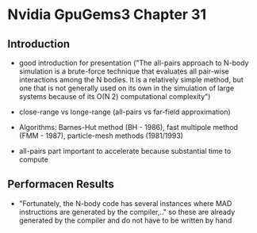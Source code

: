 # Nvidia GpuGems3 Chapter 31

## Introduction

- good introduction for presentation ("The all-pairs approach to N-body simulation is a brute-force technique that evaluates all pair-wise interactions among the N bodies. It is a relatively simple method, but one that is not generally used on its own in the simulation of large systems because of its O(N 2) computational complexity")

- close-range vs longe-range (all-pairs vs far-field approximation)

- Algorithms: Barnes-Hut method (BH - 1986), fast multipole method (FMM - 1987), particle-mesh methods (1981/1993)

- all-pairs part important to accelerate because substantial time to compute


## Performacen Results

- "Fortunately, the N-body code has several instances where MAD instructions are generated by the compiler,.." 
so these are already generated by the compiler and do not have to be written by hand